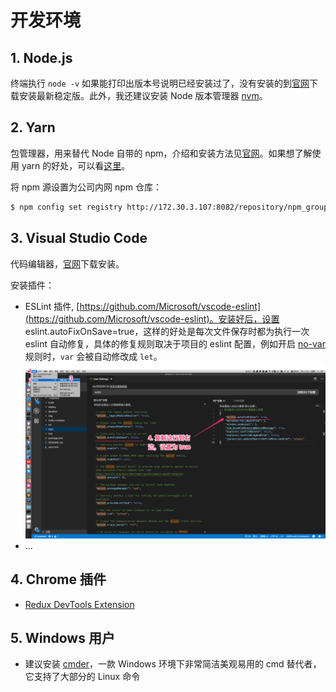# 开发环境

## 1. Node.js
终端执行 `node -v` 如果能打印出版本号说明已经安装过了，没有安装的到[官网](https://nodejs.org)下载安装最新稳定版。此外，我还建议安装 Node 版本管理器 [nvm](https://github.com/creationix/nvm)。

## 2. Yarn
包管理器，用来替代 Node 自带的 npm，介绍和安装方法见[官网](https://yarnpkg.com/)。如果想了解使用 yarn 的好处，可以看[这里](https://juejin.im/post/5ab89cc4f265da237506e367)。

将 npm 源设置为公司内网 npm 仓库：
```bash
$ npm config set registry http://172.30.3.107:8082/repository/npm_group/
```

## 3. Visual Studio Code

代码编辑器，[官网](https://code.visualstudio.com)下载安装。

安装插件：
- ESLint 插件, [https://github.com/Microsoft/vscode-eslint](https://github.com/Microsoft/vscode-eslint)。安装好后，设置 eslint.autoFixOnSave=true，这样的好处是每次文件保存时都为执行一次 eslint 自动修复，具体的修复规则取决于项目的 eslint 配置，例如开启 [no-var](https://eslint.org/docs/rules/no-var) 规则时，`var` 会被自动修改成 `let`。
![img](../assets/vscode-eslint-config.png)
- ...

## 4. Chrome 插件
- [Redux DevTools Extension](https://chrome.google.com/webstore/detail/redux-devtools/lmhkpmbekcpmknklioeibfkpmmfibljd?hl=zh-CN)

## 5. Windows 用户
- 建议安装 [cmder](https://cmder.net)，一款 Windows 环境下非常简洁美观易用的 cmd 替代者，它支持了大部分的 Linux 命令
